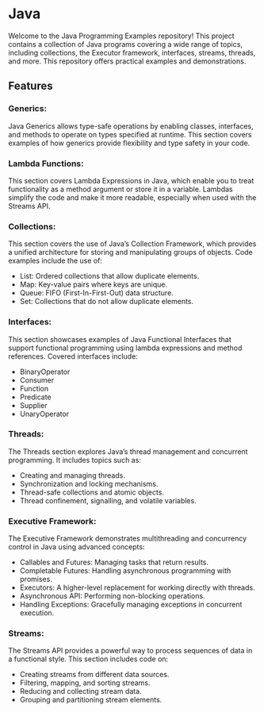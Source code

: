 # Java

Welcome to the Java Programming Examples repository! 
This project contains a collection of Java programs covering a wide range of topics, including collections, the Executor framework, interfaces, streams, threads, and more. 
This repository offers practical examples and demonstrations.

## Features

### Generics:

Java Generics allows type-safe operations by enabling classes, interfaces, and methods to operate on types specified at runtime. This section covers examples of how generics provide flexibility and type safety in your code.

### Lambda Functions:

This section covers Lambda Expressions in Java, which enable you to treat functionality as a method argument or store it in a variable. Lambdas simplify the code and make it more readable, especially when used with the Streams API.

### Collections:

This section covers the use of Java’s Collection Framework, which provides a unified architecture for storing and manipulating groups of objects. Code examples include the use of:

  - List: Ordered collections that allow duplicate elements.
  - Map: Key-value pairs where keys are unique.
  - Queue: FIFO (First-In-First-Out) data structure.
  - Set: Collections that do not allow duplicate elements.

### Interfaces:

This section showcases examples of Java Functional Interfaces that support functional programming using lambda expressions and method references. Covered interfaces include:

  - BinaryOperator
  - Consumer
  - Function
  - Predicate
  - Supplier
  - UnaryOperator

### Threads:

The Threads section explores Java’s thread management and concurrent programming. It includes topics such as:

  - Creating and managing threads.
  - Synchronization and locking mechanisms.
  - Thread-safe collections and atomic objects.
  - Thread confinement, signalling, and volatile variables.

### Executive Framework:

The Executive Framework demonstrates multithreading and concurrency control in Java using advanced concepts:

  - Callables and Futures: Managing tasks that return results.
  - Completable Futures: Handling asynchronous programming with promises.
  - Executors: A higher-level replacement for working directly with threads.
  - Asynchronous API: Performing non-blocking operations.
  - Handling Exceptions: Gracefully managing exceptions in concurrent execution.

### Streams:

The Streams API provides a powerful way to process sequences of data in a functional style. This section includes code on:

  - Creating streams from different data sources.
  - Filtering, mapping, and sorting streams.
  - Reducing and collecting stream data.
  - Grouping and partitioning stream elements.
